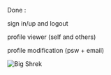 Done :

sign in/up and logout

profile viewer (self and others)

profile modification (psw + email)


![Big Shrek](https://pics.craiyon.com/2023-10-09/6ad8e1778a5240c7a79aa2170a1ee467.webp)
